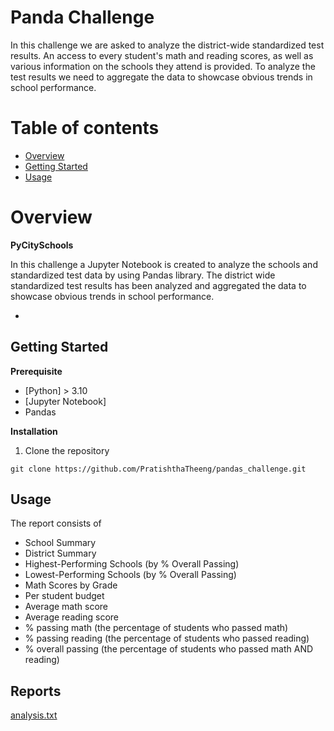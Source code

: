 # Panda Challenge

In this challenge we are asked to analyze the district-wide standardized test results. An access to every student's math and reading scores, as well as various information on the schools they attend is provided. 
To analyze the test results we need to aggregate the data to showcase obvious trends in school performance.

# Table of contents

 -  [Overview](#overview)
-   [Getting Started](#getting-started)
 -   [Usage](#usage)
 

# Overview

**PyCitySchools**

In this challenge a Jupyter Notebook is created to analyze the schools and standardized test data by using Pandas library. The district wide standardized test results has been analyzed and aggregated the data to showcase obvious trends in school performance.

- 
## Getting Started

**Prerequisite**

- [Python] > 3.10
- [Jupyter Notebook]
- Pandas

**Installation**

1. Clone the repository

```
git clone https://github.com/PratishthaTheeng/pandas_challenge.git
```

## Usage
The report consists of 
- School Summary
- District Summary
-	Highest-Performing Schools (by % Overall Passing)
-	Lowest-Performing Schools (by % Overall Passing)
-	Math Scores by Grade
-	Per student budget
-	Average math score
-	Average reading score
-	% passing math (the percentage of students who passed math)
-	% passing reading (the percentage of students who passed reading)
-	% overall passing (the percentage of students who passed math AND reading)

  ## Reports
  [analysis.txt](Analysis.txt)

  
  



